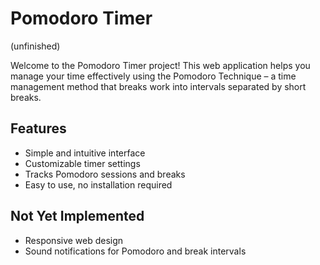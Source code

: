 # Pomodoro Timer

(unfinished)

Welcome to the Pomodoro Timer project! This web application helps you manage your time effectively using the Pomodoro Technique – a time management method that breaks work into intervals separated by short breaks.

## Features

- Simple and intuitive interface
- Customizable timer settings
- Tracks Pomodoro sessions and breaks
- Easy to use, no installation required

## Not Yet Implemented

- Responsive web design
- Sound notifications for Pomodoro and break intervals
